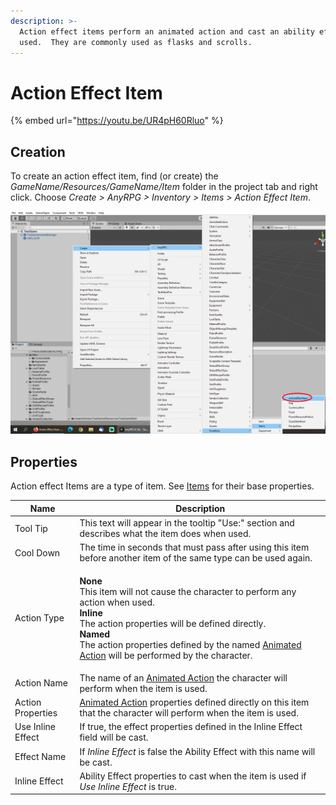 ```yaml
---
description: >-
  Action effect items perform an animated action and cast an ability effect when
  used.  They are commonly used as flasks and scrolls.
---
```


# Action Effect Item

{% embed url="https://youtu.be/UR4pH60Rluo" %}

## Creation

To create an action effect item, find (or create) the _GameName/Resources/GameName/Item_ folder in the project tab and right click.  Choose _Create > AnyRPG > Inventory > Items > Action Effect Item_.

![](<../../.gitbook/assets/image (118).png>)

## Properties

Action effect Items are a type of item.  See [Items](./) for their base properties.

| Name              | Description                                                                                                                                                                                                                                                                                                                                           |
| ----------------- | ----------------------------------------------------------------------------------------------------------------------------------------------------------------------------------------------------------------------------------------------------------------------------------------------------------------------------------------------------- |
| Tool Tip          | This text will appear in the tooltip "Use:" section and describes what the item does when used.                                                                                                                                                                                                                                                       |
| Cool Down         | The time in seconds that must pass after using this item before another item of the same type can be used again.                                                                                                                                                                                                                                      |
| Action Type       | <p><strong>None</strong><br>This item will not cause the character to perform any action when used.<br><strong>Inline</strong><br>The action properties will be defined directly.<br><strong>Named</strong><br>The action properties defined by the named <a href="../animated-action.md">Animated Action</a> will be performed by the character.</p> |
| Action Name       | The name of an [Animated Action](../animated-action.md) the character will perform when the item is used.                                                                                                                                                                                                                                             |
| Action Properties | [Animated Action](../animated-action.md) properties defined directly on this item that the character will perform when the item is used.                                                                                                                                                                                                              |
| Use Inline Effect | If true, the effect properties defined in the Inline Effect field will be cast.                                                                                                                                                                                                                                                                       |
| Effect Name       | If _Inline Effect_ is false the Ability Effect with this name will be cast.                                                                                                                                                                                                                                                                           |
| Inline Effect     | Ability Effect properties to cast when the item is used if _Use Inline Effect_ is true.                                                                                                                                                                                                                                                               |

